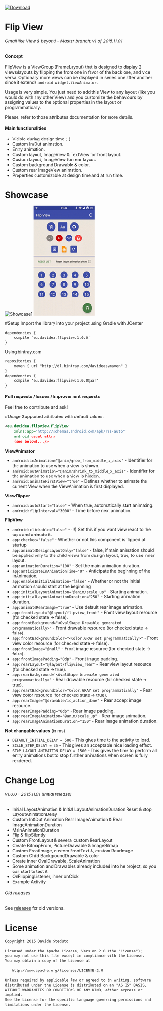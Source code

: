 [![Download](https://api.bintray.com/packages/davideas/maven/flipview/images/download.svg) ](https://bintray.com/davideas/maven/flipview/_latestVersion)

# Flip View

###### Gmail like View & beyond - Master branch: v1 of 2015.11.01

#### Concept
FlipView is a ViewGroup (FrameLayout) that is designed to display 2 views/layouts by flipping
the front one in favor of the back one, and vice versa. Optionally more views can be
displayed in series one after another since it extends `android.widget.ViewAnimator`.

Usage is very simple. You just need to add this View to any layout (like you would do with
any other View) and you customize the behaviours by assigning values to the optional
properties in the layout or programmatically.

Please, refer to those attributes documentation for more details.

#### Main functionalities
- Visible during design time ;-)
- Custom In/Out animation.
- Entry animation.
- Custom layout, ImageView & TextView for front layout.
- Custom layout, ImageView for rear layout.
- Custom background Drawable & color.
- Custom rear ImageView animation.
- Properties customizable at design time and at run time.

# Showcase
![Showcase1](/showcase/showcase1.gif) ![Showcase2](/showcase/showcase2.gif)

#Setup
Import the library into your project using Gradle with JCenter
```
dependencies {
	compile 'eu.davidea:flipview:1.0.0'
}
```
Using bintray.com
```
repositories {
	maven { url "http://dl.bintray.com/davideas/maven" }
}
dependencies {
	compile 'eu.davidea:flipview:1.0.0@aar'
}
```
#### Pull requests / Issues / Improvement requests
Feel free to contribute and ask!

#Usage
Supported attributes with default values:
``` xml
<eu.davidea.flipview.FlipView
	xmlns:app="http://schemas.android.com/apk/res-auto"
	android usual attrs
	(see below).../>
```
**ViewAnimator**
- `android:inAnimation="@anim/grow_from_middle_x_axis"` - Identifier for the animation to use when a view is shown.
- `android:outAnimation="@anim/shrink_to_middle_x_axis"` - Identifier for the animation to use when a view is hidden.
- `android:animateFirstView="true"` - Defines whether to animate the current View when the ViewAnimation is first displayed.

**ViewFlipper**
- `android:autoStart="false"` - When true, automatically start animating.
- `android:flipInterval="3000"` - Time before next animation.

**FlipView**
- `android:clickable="false"` - (!!) Set this if you want view react to the taps and animate it.
- `app:checked="false"` - Whether or not this component is flipped at startup
- `app:animateDesignLayoutOnly="false"` - false, if main animation should be applied only to the child views from design layout; true, to use inner layout.
- `app:animationDuration="100"` - Set the main animation duration.
- `app:anticipateInAnimationTime="0"` - Anticipate the beginning of the InAnimation.
- `app:enableInitialAnimation="false"` - Whether or not the initial animation should start at the beginning.
- `app:initialLayoutAnimation="@anim/scale_up"` - Starting animation.
- `app:initialLayoutAnimationDuration="250"` - Starting animation duration.
- `app:animateRearImage="true"` - Use default rear image animation.
- `app:frontLayout="@layout/flipview_front"` - Front view layout resource (for checked state -> false).
- `app:frontBackground="<OvalShape Drawable generated programmatically>"` - Front drawable resource (for checked state -> false).
- `app:frontBackgroundColor="<Color.GRAY set programmatically>"` - Front view color resource (for checked state -> false).
- `app:frontImage="@null"` - Front image resource (for checked state -> false).
- `app:frontImagePadding="0dp"` - Front image padding.
- `app:rearLayout="@layout/flipview_rear"` - Rear view layout resource (for checked state -> true).
- `app:rearBackground="<OvalShape Drawable generated programmatically>"` - Rear drawable resource (for checked state -> true).
- `app:reartBackgroundColor="Color.GRAY set programmatically"` - Rear view color resource (for checked state -> true).
- `app:rearImage="@drawable/ic_action_done"` - Rear accept image resource.
- `app:rearImagePadding="0dp"` - Rear image padding.
- `app:rearImageAnimation="@anim/scale_up"` - Rear image animation.
- `app:rearImageAnimationDuration="150"` - Rear image animation duration.

**Not changable values** (in ms)
- `DEFAULT_INITIAL_DELAY = 500` - This gives time to the activity to load.
- `SCALE_STEP_DELAY = 35` - This gives an acceptable nice loading effect.
- `STOP_LAYOUT_ANIMATION_DELAY = 1500` - This gives the time to perform all entry animations but to stop further animations when screen is fully rendered.

# Change Log
###### v1.0.0 - 2015.11.01 (Initial release)
- Initial LayoutAnimation & Initial LayoutAnimationDuration
  Reset & stop LayoutAnimationDelay
- Custom In&Out Animation
  Rear ImageAnimation & Rear ImageAnimationDuration
- MainAnimationDuration
- Flip & flipSilently
- Custom FrontLayout & several custom RearLayout
- Create BitmapFrom, PictureDrawable & ImageBitmap
- Custom FrontImage, custom FrontText &, custom RearImage
- Custom Child BackgroundDrawable & color
- Create inner OvalDrawable, ScaleAnimation
- Some animation and Drawables already included into he project, so you can start to test it
- OnFlippingListener, inner onClick
- Example Activity

###### Old releases
See [releases](https://github.com/davideas/FlipView/releases) for old versions.

# License

    Copyright 2015 Davide Steduto

    Licensed under the Apache License, Version 2.0 (the "License");
    you may not use this file except in compliance with the License.
    You may obtain a copy of the License at

       http://www.apache.org/licenses/LICENSE-2.0

    Unless required by applicable law or agreed to in writing, software
    distributed under the License is distributed on an "AS IS" BASIS,
    WITHOUT WARRANTIES OR CONDITIONS OF ANY KIND, either express or implied.
    See the License for the specific language governing permissions and
    limitations under the License.
